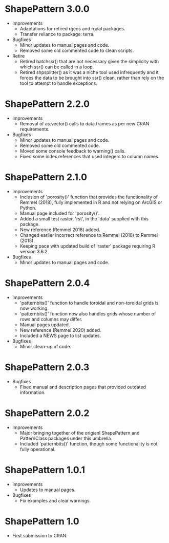 # ShapePattern 3.0.0
* Improvements
    * Adaptations for retired rgeos and rgdal packages.
    * Transfer reliance to package: terra.
* Bugfixes
    * Minor updates to manual pages and code.
    * Removed some old commented code to clean scripts.
* Retire
    * Retired batchssr() that are not necessary given the simplicity with which ssr() can be called in a loop.
    * Retired shpsplitter() as it was a niche tool used infrequently and it forces the data to be brought into ssr() clean, rather than rely on the tool to attempt to handle exceptions.

# ShapePattern 2.2.0
* Improvements
    * Removal of as.vector() calls to data.frames as per new CRAN requirements.
* Bugfixes
    * Minor updates to manual pages and code.
    * Removed some old commented code.
    * Moved some console feedback to warning() calls.
    * Fixed some index references that used integers to column names.

# ShapePattern 2.1.0
* Improvements
    * Inclusion of 'porosity()' function that provides the functionality of Remmel (2018), fully implemented in R and not relying on ArcGIS or Python.
    * Manual page included for 'porosity()'.
    * Added a small test raster, 'rst', in the 'data' supplied with this package.
    * New reference (Remmel 2018) added.
    * Changed earlier incorrect reference to Remmel (2018) to Remmel (2015).
    * Keeping pace with updated build of 'raster' package requiring R version 3.6.2
* Bugfixes
    * Minor updates to manual pages and code.

# ShapePattern 2.0.4
* Improvements
    * 'patternbits()' function to handle toroidal and non-toroidal grids is now working.
    * 'patternbits()' function now also handles grids whose number of rows and columns may differ.
    * Manual pages updated.
    * New reference (Remmel 2020) added.
    * Included a NEWS page to list updates.
* Bugfixes
    * Minor clean-up of code.

# ShapePattern 2.0.3
* Bugfixes
    * Fixed manual and description pages that provided outdated information.

# ShapePattern 2.0.2
* Improvements
    * Major bringing together of the origianl ShapePattern and PatternClass packages under this umbrella.
    * Included 'patternbits()' function, though some functionality is not fully operational.

# ShapePattern 1.0.1
* Improvements
    * Updates to manual pages.
* Bugfixes
    * Fix examples and clear warnings.

# ShapePattern 1.0
* First submission to CRAN.
